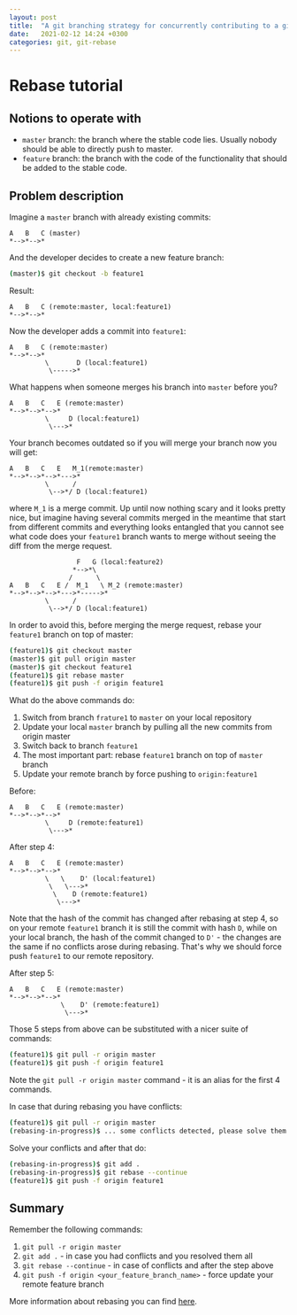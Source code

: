```yaml
---
layout: post
title:  "A git branching strategy for concurrently contributing to a git project"
date:   2021-02-12 14:24 +0300
categories: git, git-rebase
---
```


# Rebase tutorial

## Notions to operate with

- `master` branch: the branch where the stable code lies. Usually nobody should be able to directly push to master.
- `feature` branch: the branch with the code of the functionality that should be added to the stable code.

## Problem description

Imagine a `master` branch with already existing commits:

```
A   B   C (master)
*-->*-->*
```

And the developer decides to create a new feature branch:
```bash
(master)$ git checkout -b feature1
```

Result:
```
A   B   C (remote:master, local:feature1)
*-->*-->*
```

Now the developer adds a commit into `feature1`:

```
A   B   C (remote:master)
*-->*-->*
         \       D (local:feature1)
          \----->*
```

What happens when someone merges his branch into `master` before you? 

```
A   B   C   E (remote:master)
*-->*-->*-->*
         \     D (local:feature1)
          \--->*
```

Your branch becomes outdated so if you will merge your branch now you will get:

```
A   B   C   E   M_1(remote:master)
*-->*-->*-->*--->*
         \      /    
          \-->*/ D (local:feature1)
```

where `M_1` is a merge commit. Up until now nothing scary and it looks pretty nice, but imagine having several commits merged in the meantime that start from different commits and everything looks entangled that you cannot see what code does your `feature1` branch wants to merge without seeing the diff from the merge request.

```
                 F   G (local:feature2)
                *-->*\
               /      \
A   B   C   E /  M_1   \ M_2 (remote:master)
*-->*-->*-->*--->*----->*
         \      /
          \-->*/ D (local:feature1)
```

In order to avoid this, before merging the merge request, rebase your `feature1` branch on top of master:

```bash
(feature1)$ git checkout master
(master)$ git pull origin master
(master)$ git checkout feature1
(feature1)$ git rebase master
(feature1)$ git push -f origin feature1
```

What do the above commands do:
1. Switch from branch `frature1` to `master` on your local repository
2. Update your local `master` branch by pulling all the new commits from origin master
3. Switch back to branch `feature1`
4. The most important part: rebase `feature1` branch on top of `master` branch
5. Update your remote branch by force pushing to `origin:feature1`

Before:

```
A   B   C   E (remote:master)
*-->*-->*-->*
         \     D (remote:feature1)
          \--->*
```

After step 4:

```
A   B   C   E (remote:master)
*-->*-->*-->*
         \   \    D' (local:feature1)
          \   \--->*
           \    D (remote:feature1)
            \--->*
```

Note that the hash of the commit has changed after rebasing at step 4, so on your remote `feature1` branch it is still the commit with hash `D`, while on your local branch, the hash of the commit changed to `D'` - the changes are the same if no conflicts arose during rebasing. That's why we should force push `feature1` to our remote repository.

After step 5:

```
A   B   C   E (remote:master)
*-->*-->*-->*
             \    D' (remote:feature1)
              \--->*

```

Those 5 steps from above can be substituted with a nicer suite of commands:

```bash
(feature1)$ git pull -r origin master
(feature1)$ git push -f origin feature1
```

Note the `git pull -r origin master` command - it is an alias for the first 4 commands.

In case that during rebasing you have conflicts:

```bash
(feature1)$ git pull -r origin master
(rebasing-in-progress)$ ... some conflicts detected, please solve them ...
```

Solve your conflicts and after that do:

```bash
(rebasing-in-progress)$ git add .
(rebasing-in-progress)$ git rebase --continue
(feature1)$ git push -f origin feature1 
```

## Summary

Remember the following commands:

1. `git pull -r origin master`
2. `git add .` - in case you had conflicts and you resolved them all
3. `git rebase --continue` - in case of conflicts and after the step above
4. `git push -f origin <your_feature_branch_name>` - force update your remote feature branch


More information about rebasing you can find [here](https://git-scm.com/book/en/v2/Git-Branching-Rebasing).
 
